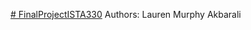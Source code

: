 [# FinalProjectISTA330](https://github.com/sodikovakbarali/Step2StudyUSA#)
Authors: Lauren Murphy Akbarali 